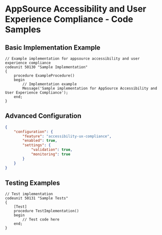 ﻿# AppSource Accessibility and User Experience Compliance - Code Samples

## Basic Implementation Example

```al
// Example implementation for appsource accessibility and user experience compliance
codeunit 50130 "Sample Implementation"
{
    procedure ExampleProcedure()
    begin
        // Implementation example
        Message('Sample implementation for AppSource Accessibility and User Experience Compliance');
    end;
}
```

## Advanced Configuration

```json
{
    "configuration": {
        "feature": "accessibility-ux-compliance",
        "enabled": true,
        "settings": {
            "validation": true,
            "monitoring": true
        }
    }
}
```

## Testing Examples

```al
// Test implementation
codeunit 50131 "Sample Tests"
{
    [Test]
    procedure TestImplementation()
    begin
        // Test code here
    end;
}
```
